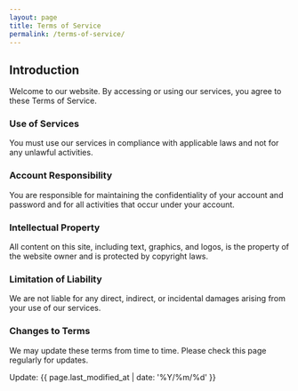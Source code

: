 ```yaml
---
layout: page
title: Terms of Service
permalink: /terms-of-service/
---
```


## Introduction

Welcome to our website. By accessing or using our services, you agree to these Terms of Service.

### Use of Services

You must use our services in compliance with applicable laws and not for any unlawful activities.

### Account Responsibility

You are responsible for maintaining the confidentiality of your account and password and for all activities that occur under your account.

### Intellectual Property

All content on this site, including text, graphics, and logos, is the property of the website owner and is protected by copyright laws.

### Limitation of Liability

We are not liable for any direct, indirect, or incidental damages arising from your use of our services.

### Changes to Terms

We may update these terms from time to time. Please check this page regularly for updates.

<p>
  Update: <time datetime="{{ page.last_modified_at }}">{{ page.last_modified_at | date: '%Y/%m/%d' }}</time>
</p>